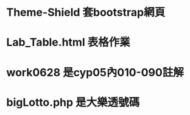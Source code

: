 # Theme-Shield 套bootstrap網頁
# Lab_Table.html 表格作業
# work0628 是cyp05內010-090註解
# bigLotto.php 是大樂透號碼

